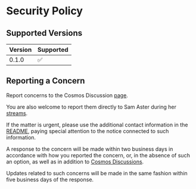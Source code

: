 # Security Policy

## Supported Versions

| Version | Supported          |
| ------- | ------------------ |
| 0.1.0   | :white_check_mark: |

## Reporting a Concern

Report concerns to the Cosmos Discussion [page](https://github.com/Sam-Aster/Cosmos/discussions/1).

You are also welcome to report them directly to Sam Aster during her [streams](https://twitch.tv/sam_aster_).

If the matter is urgent, please use the additional contact information in the [README](https://github.com/Mirus-Initiative/Cosmos/blob/main/README.md), paying special attention to the notice connected to such information.

A response to the concern will be made within two business days in accordance with how you reported the concern, or, in the absence of such an option, as well as in addition to [Cosmos Discussions](https://github.com/Mirus-Initiative/Cosmos/discussions).

Updates related to such concerns will be made in the same fashion within five business days of the response.
